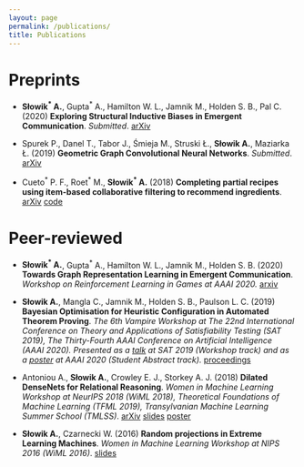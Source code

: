 ```yaml
---
layout: page
permalink: /publications/
title: Publications
---
```


# Preprints

* **Słowik<sup>\*</sup> A.**, Gupta<sup>\*</sup> A., Hamilton W. L., Jamnik M., Holden S. B., Pal C. (2020) **Exploring Structural Inductive Biases in Emergent Communication**. *Submitted*. [arXiv](https://arxiv.org/pdf/2002.01335.pdf)

* Spurek P., Danel T., Tabor J., Śmieja M., Struski Ł., **Słowik A.**, Maziarka Ł. (2019) **Geometric Graph Convolutional Neural Networks**. *Submitted*. [arXiv](https://arxiv.org/pdf/1909.05310.pdf)

* Cueto<sup>\*</sup> P. F., Roet<sup>\*</sup> M., **Słowik<sup>\*</sup> A.** (2018) **Completing partial recipes using item-based collaborative filtering to recommend ingredients**. [arXiv](https://arxiv.org/pdf/1907.12380.pdf) [code](https://github.com/Slowika/Bag-of-Recipes)

# Peer-reviewed

* **Słowik<sup>\*</sup> A.**, Gupta<sup>\*</sup> A., Hamilton W. L., Jamnik M., Holden S. B. (2020) **Towards Graph Representation Learning in Emergent Communication**. *Workshop on Reinforcement Learning in Games at AAAI 2020.* [arxiv](https://arxiv.org/pdf/2001.09063.pdf)

* **Słowik A.**, Mangla C., Jamnik M., Holden S. B., Paulson L. C. (2019) **Bayesian Optimisation for Heuristic Configuration in Automated Theorem Proving**. *The 6th Vampire Workshop at The 22nd International Conference on Theory and Applications of Satisfiability Testing (SAT 2019), The Thirty-Fourth AAAI Conference on Artificial Intelligence (AAAI 2020). Presented as a [talk](https://www.dropbox.com/s/f3jb7z7bqrv2b3v/bo_lisbon.pdf?dl=0) at SAT 2019 (Workshop track) and as a [poster](https://www.dropbox.com/s/h374c7zko81zrmh/BO_poster-2.pdf?dl=0) at AAAI 2020 (Student Abstract track).* [proceedings](https://easychair.org/publications/paper/K7Zd) 

* Antoniou A., **Słowik A.**, Crowley E. J., Storkey A. J. (2018) **Dilated DenseNets for Relational Reasoning**. *Women in Machine Learning Workshop at NeurIPS 2018 (WiML 2018), Theoretical Foundations of Machine Learning (TFML 2019), Transylvanian Machine Learning Summer School (TMLSS)*. [arXiv](https://arxiv.org/pdf/1811.00410.pdf) [slides](https://www.dropbox.com/s/agauohqy2gw436n/AI_lunch.pdf?dl=0) [poster](https://www.dropbox.com/s/8wucj3reyj2anlp/dil_poster.pdf?dl=0)

* **Słowik A.**, Czarnecki W. (2016) **Random projections in Extreme Learning Machines**. *Women in Machine Learning Workshop at NIPS 2016 (WiML 2016)*. [slides](https://www.dropbox.com/s/9lnlz8ny3qch7ej/Extreme_Learning_Machines-2.pdf?dl=0)

    
    



